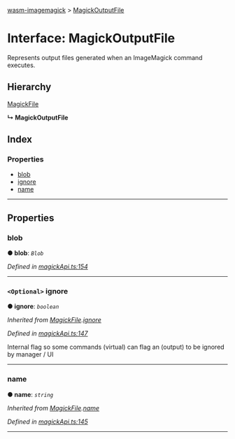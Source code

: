 [wasm-imagemagick](../README.md) > [MagickOutputFile](../interfaces/magickoutputfile.md)

# Interface: MagickOutputFile

Represents output files generated when an ImageMagick command executes.

## Hierarchy

 [MagickFile](magickfile.md)

**↳ MagickOutputFile**

## Index

### Properties

* [blob](magickoutputfile.md#blob)
* [ignore](magickoutputfile.md#ignore)
* [name](magickoutputfile.md#name)

---

## Properties

<a id="blob"></a>

###  blob

**● blob**: *`Blob`*

*Defined in [magickApi.ts:154](https://github.com/KnicKnic/WASM-ImageMagick/blob/2a709c4/src/magickApi.ts#L154)*

___
<a id="ignore"></a>

### `<Optional>` ignore

**● ignore**: *`boolean`*

*Inherited from [MagickFile](magickfile.md).[ignore](magickfile.md#ignore)*

*Defined in [magickApi.ts:147](https://github.com/KnicKnic/WASM-ImageMagick/blob/2a709c4/src/magickApi.ts#L147)*

Internal flag so some commands (virtual) can flag an (output) to be ignored by manager / UI

___
<a id="name"></a>

###  name

**● name**: *`string`*

*Inherited from [MagickFile](magickfile.md).[name](magickfile.md#name)*

*Defined in [magickApi.ts:145](https://github.com/KnicKnic/WASM-ImageMagick/blob/2a709c4/src/magickApi.ts#L145)*

___

